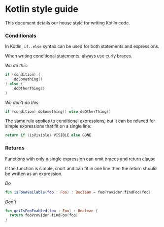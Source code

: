 # Kotlin style guide

This document details our house style for writing Kotlin code.

### Conditionals

In Kotlin, `if..else` syntax can be used for both statements and expressions.

When writing conditional statements, always use curly braces.

_We do this:_
```kotlin
if (condition) {
    doSomething()
} else {
    doOtherThing()
}
```

_We don't do this:_
```kotlin
if (condition) doSomething() else doOtherThing()
```

The same rule applies to conditional expressions, but it can be relaxed for simple expressions that fit on a single line:
```kotlin
return if (isVisible) VISIBLE else GONE
```

### Returns

Functions with only a single expression can omit braces and return clause

If the function is simple, short and can fit in one line then the return should be written as an expression.

_Do_

```Kotlin
fun isFooAvailable(foo : Foo) : Boolean = fooProvider.findFoo(foo)
```

_Don't_

```Kotlin
fun getIsFooEnabled(foo : Foo) : Boolean {
  return fooProvider.findFoo(foo)
}
```

